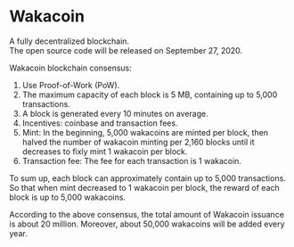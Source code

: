 # Wakacoin
A fully decentralized blockchain.  
The open source code will be released on September 27, 2020.  
  
Wakacoin blockchain consensus:  
1. Use Proof-of-Work (PoW).  
2. The maximum capacity of each block is 5 MB, containing up to 5,000 transactions.  
3. A block is generated every 10 minutes on average.  
4. Incentives: coinbase and transaction fees.  
5. Mint: In the beginning, 5,000 wakacoins are minted per block, then halved the number of wakacoin minting per 2,160 blocks until it decreases to fixly mint 1 wakacoin per block.  
6. Transaction fee: The fee for each transaction is 1 wakacoin.  
  
To sum up, each block can approximately contain up to 5,000 transactions. So that when mint decreased to 1 wakacoin per block, the reward of each block is up to 5,000 wakacoins.  
  
According to the above consensus, the total amount of Wakacoin issuance is about 20 million. Moreover, about 50,000 wakacoins will be added every year.  
